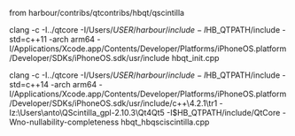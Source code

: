 from harbour/contribs/qtcontribs/hbqt/qscintilla

clang -c -I../qtcore -I/Users/$USER/harbour/include -I$HB_QTPATH/include -std=c++11 -arch arm64 -I/Applications/Xcode.app/Contents/Developer/Platforms/iPhoneOS.platform/Developer/SDKs/iPhoneOS.sdk/usr/include hbqt_init.cpp


clang -c -I../qtcore -I/Users/$USER/harbour/include -I$HB_QTPATH/include -std=c++14 -arch arm64 -I/Applications/Xcode.app/Contents/Developer/Platforms/iPhoneOS.platform/Developer/SDKs/iPhoneOS.sdk/usr/include/c++\4.2.1\tr1 -Iz:\Users\anto\QScintilla_gpl-2.10.3\Qt4Qt5 -I$HB_QTPATH/include/QtCore -Wno-nullability-completeness hbqt_hbqsciscintilla.cpp
